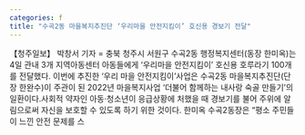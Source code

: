 ```yaml
---
categories: f
title: "수곡2동 마을복지추진단 ‘우리마을 안전지킴이’ 호신용 경보기 전달"
---
```

【청주일보】 박창서 기자 = 충북 청주시 서원구 수곡2동 행정복지센터(동장 한미옥)는 4일 관내 3개 지역아동센터 아동들에게 ‘우리마을 안전지킴이’ 호신용 호루라기 100개를 전달했다. 이번에 추진한 ‘우리 마을 안전지킴이’사업은 수곡2동 마을복지추진단(단장 한완수)이 주관이 된 2022년 마을복지사업 ‘더불어 함께하는 내사랑 숙골 만들기’의 일환이다.사회적 약자인 아동·청소년이 응급상황에 처했을 때 경보기를 불어 주위에 알림으로써 자신을 보호할 수 있도록 하기 위한 것이다. 한미옥 수곡2동장은 “평소 주민들이 느낀 안전 문제를 스